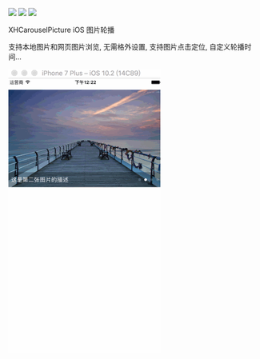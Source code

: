 
![](https://img.shields.io/badge/platform-iOS-red.svg)   ![](https://img.shields.io/badge/language-Objective--C%2FSwift%203.0-orange.svg) ![](https://img.shields.io/badge/license-MIT%20License-brightgreen.svg)

XHCarouselPicture
iOS 图片轮播

支持本地图片和网页图片浏览, 无需格外设置, 支持图片点击定位, 自定义轮播时间...

![image](https://raw.githubusercontent.com/Mill0/XHCarouselPicture/master/1.gif) 
